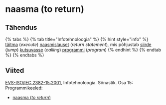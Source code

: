 # naasma (to return)

## Tähendus

{% tabs %}
{% tab title="Infotehnoloogia" %}
{% hint style="info" %}
[täitma](taeitmine-execution.md) (_execute_)  [naasmislauset](naasmislause-return-statement.md) (_return statement_)_,_ mis põhjustab [siirde](siire-jump.md) (_jump_) [kutsuvasse](kutse-call.md) (_calling_)  [programmi](programm-program.md) (_program_)
{% endhint %}
{% endtab %}
{% endtabs %}

## Viited

[EVS-ISO/IEC 2382-15:2001](https://www.evs.ee/et/evs-iso-iec-2382-15-2001), Infotehnoloogia. Sõnastik. Osa 15: Programmikeeled:

* [naasma (_to return_)](https://www.eki.ee/dict/its/index.cgi?Q=D345FF40-6C03-1014-88DC-FC5F0DBED45A\&F=GUID\&C01=1\&C02=0\&C10=1)
